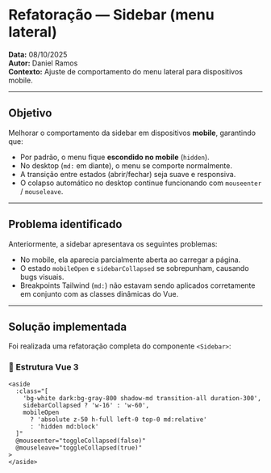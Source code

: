 # Refatoração — Sidebar (menu lateral)
**Data:** 08/10/2025  
**Autor:** Daniel Ramos  
**Contexto:** Ajuste de comportamento do menu lateral para dispositivos mobile.

---

## Objetivo
Melhorar o comportamento da sidebar em dispositivos **mobile**, garantindo que:
- Por padrão, o menu fique **escondido no mobile** (`hidden`).
- No desktop (`md:` em diante), o menu se comporte normalmente.
- A transição entre estados (abrir/fechar) seja suave e responsiva.
- O colapso automático no desktop continue funcionando com `mouseenter` / `mouseleave`.

---

## Problema identificado
Anteriormente, a sidebar apresentava os seguintes problemas:
- No mobile, ela aparecia parcialmente aberta ao carregar a página.  
- O estado `mobileOpen` e `sidebarCollapsed` se sobrepunham, causando bugs visuais.  
- Breakpoints Tailwind (`md:`) não estavam sendo aplicados corretamente em conjunto com as classes dinâmicas do Vue.  

---

## Solução implementada
Foi realizada uma refatoração completa do componente `<Sidebar>`:

### 📄 Estrutura Vue 3
```vue
<aside
  :class="[
    'bg-white dark:bg-gray-800 shadow-md transition-all duration-300',
    sidebarCollapsed ? 'w-16' : 'w-60',
    mobileOpen 
      ? 'absolute z-50 h-full left-0 top-0 md:relative' 
      : 'hidden md:block'
  ]"
  @mouseenter="toggleCollapsed(false)"
  @mouseleave="toggleCollapsed(true)"
>
</aside>
